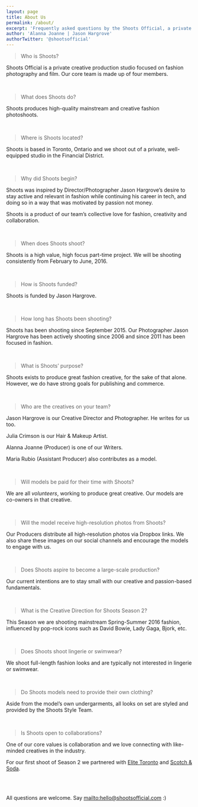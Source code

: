 ```yaml
---
layout: page
title: About Us 
permalink: /about/
excerpt: 'Frequently asked questions by the Shoots Official, a private creative production studio focused on fashion photography and film.'
author: 'Alanna Joanne | Jason Hargrove'
authorTwitter: '@shootsofficial'
---
```


> Who is Shoots?
	
Shoots Official is a private creative production studio focused on fashion photography and film. Our core team is made up of four members.

<br>

> What does Shoots do?
	
Shoots produces high-quality mainstream and creative fashion photoshoots.

<br>

> Where is Shoots located?

Shoots is based in Toronto, Ontario and we shoot out of a private, well-equipped studio in the Financial District. 

<br>

> Why did Shoots begin?

Shoots was inspired by Director/Photographer Jason Hargrove’s desire to stay active and relevant in fashion while continuing his career in tech, and doing so in a way that was motivated by passion not money. 

Shoots is a product of our team’s collective love for fashion, creativity and collaboration.	

<br>

> When does Shoots shoot?
	
Shoots is a high value, high focus part-time project. We will be shooting consistently from February to June, 2016. 

<br>

> How is Shoots funded?

Shoots is funded by Jason Hargrove. 

<br>

> How long has Shoots been shooting? 

Shoots has been shooting since September 2015. Our Photographer Jason Hargrove has been actively shooting since 2006 and since 2011 has been focused in fashion.

<br>

> What is Shoots’ purpose?
	
Shoots exists to produce great fashion creative, for the sake of that alone. However, we do have strong goals for publishing and commerce. 

<br>

> Who are the creatives on your team?

Jason Hargrove is our Creative Director and Photographer. He writes for us too. 

Julia Crimson is our Hair & Makeup Artist.	

Alanna Joanne (Producer) is one of our Writers.

Maria Rubio (Assistant Producer) also contributes as a model. 

<br>

> Will models be paid for their time with Shoots?

We are all _volunteers_, working to produce great creative. Our models are co-owners in that creative. 

<br>

> Will the model receive high-resolution photos from Shoots?

Our Producers distribute all high-resolution photos via Dropbox links. We also share these images on our social channels and encourage the models to engage with us.

<br>

> Does Shoots aspire to become a large-scale production?

Our current intentions are to stay small with our creative and passion-based fundamentals. 

<br>

> What is the Creative Direction for Shoots Season 2?

This Season we are shooting mainstream Spring-Summer 2016 fashion, influenced by pop-rock icons such as David Bowie, Lady Gaga, Bjork, etc. 

<br>

> Does Shoots shoot lingerie or swimwear?

We shoot full-length fashion looks and are typically not interested in lingerie or swimwear. 

<br>

> Do Shoots models need to provide their own clothing?

Aside from the model’s own undergarments, all looks on set are styled and provided by the Shoots Style Team. 

<br>

> Is Shoots open to collaborations?

One of our core values is collaboration and we love connecting with like-minded creatives in the industry.   

For our first shoot of Season 2 we partnered with [Elite Toronto](http://www.elitemodel.com/elite/#) and [Scotch & Soda](https://www.scotch-soda.com/ca/en/home).   
  
<br>
<br>

All questions are welcome. Say <mailto:hello@shootsofficial.com> :)
